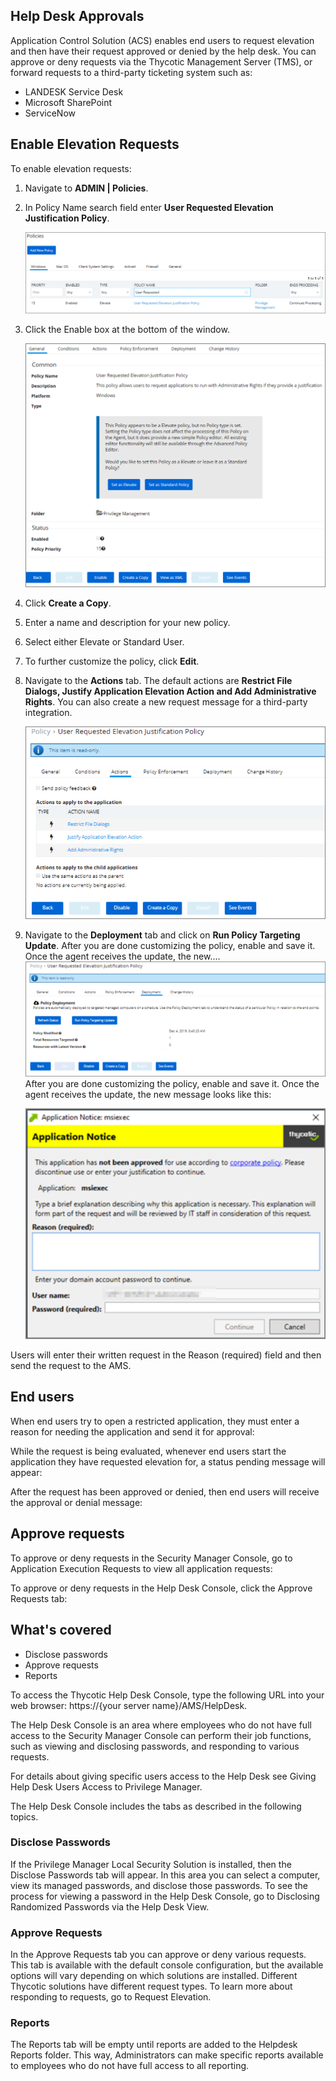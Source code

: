 [title]: # (Help Desk Approvals)
[tags]: # (elevation request)
[priority]: # (3)
## Help Desk Approvals

Application Control Solution (ACS) enables end users to request elevation and then have their request approved or denied by the help desk. You can approve or deny requests via the Thycotic Management Server (TMS), or forward requests to a third-party ticketing system such as:

* LANDESK Service Desk
* Microsoft SharePoint
* ServiceNow

## Enable Elevation Requests

To enable elevation requests:

1. Navigate to __ADMIN | Policies__.
1. In Policy Name search field enter __User Requested Elevation Justification Policy__.

    ![Policy](images/help-desk/hd-2.png)
1. Click the Enable box at the bottom of the window.

   ![Enable](images/help-desk/hd-3.png)
1. Click __Create a Copy__.
1. Enter a name and description for your new policy.
1. Select either Elevate or Standard User.
1. To further customize the policy, click __Edit__.
1. Navigate to the __Actions__ tab. The default actions are __Restrict File Dialogs, Justify Application Elevation Action and Add Administrative Rights__. You can also create a new request message for a third-party integration.

   ![Actions](images/help-desk/hd-4.png)
1. Navigate to the __Deployment__ tab and click on __Run Policy Targeting Update__.
After you are done customizing the policy, enable and save it. Once the agent receives the update, the new....
   ![helpdesk](images/help-desk/hd-5.png)
After you are done customizing the policy, enable and save it. Once the agent receives the update, the new message looks like this:

   ![Message](images/help-desk/hd-1.png)

Users will enter their written request in the Reason (required) field and then send the request to the AMS.

## End users
When end users try to open a restricted application, they must enter a reason for needing the application and send it for approval:

While the request is being evaluated, whenever end users start the application they have requested elevation for, a status pending message will appear:

After the request has been approved or denied, then end users will receive the approval or denial message:

## Approve requests
To approve or deny requests in the Security Manager Console, go to Application Execution Requests to view all application requests:

To approve or deny requests in the Help Desk Console, click the Approve Requests tab:

## What's covered

* Disclose passwords
* Approve requests
* Reports

To access the Thycotic Help Desk Console, type the following URL into your web browser: https://{your server name}/AMS/HelpDesk.

The Help Desk Console is an area where employees who do not have full access to the Security Manager Console can perform their job functions, such as viewing and disclosing passwords, and responding to various requests.

For details about giving specific users access to the Help Desk see Giving Help Desk Users Access to Privilege Manager. 

The Help Desk Console includes the tabs as described in the following topics.

### Disclose Passwords

If the Privilege Manager Local Security Solution is installed, then the Disclose Passwords tab will appear. In this area you can select a computer, view its managed passwords, and disclose those passwords. To see the process for viewing a password in the Help Desk Console, go to Disclosing Randomized Passwords via the Help Desk View.

### Approve Requests

In the Approve Requests tab you can approve or deny various requests. This tab is available with the default console configuration, but the available options will vary depending on which solutions are installed. Different Thycotic solutions have different request types. To learn more about responding to requests, go to Request Elevation.

### Reports

The Reports tab will be empty until reports are added to the Helpdesk Reports folder. This way, Administrators can make specific reports available to employees who do not have full access to all reporting.
